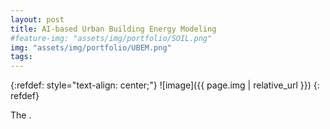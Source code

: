 ```yaml
---
layout: post
title: AI-based Urban Building Energy Modeling
#feature-img: "assets/img/portfolio/SOIL.png"
img: "assets/img/portfolio/UBEM.png"
tags:
---
```

{:refdef: style="text-align: center;"}
![image]({{ page.img | relative_url }})
{: refdef}


The .
